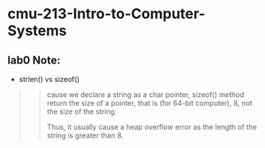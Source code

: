 # cmu-213-Intro-to-Computer-Systems
## lab0 Note:
* strlen() vs sizeof() 

>> cause we declare a string as a char pointer, sizeof() method return the size of a pointer, that is (for 64-bit computer), 8, not the size of the string.
>> 
>> Thus, it usually cause a heap overflow error as the length of the string is greater than 8.
